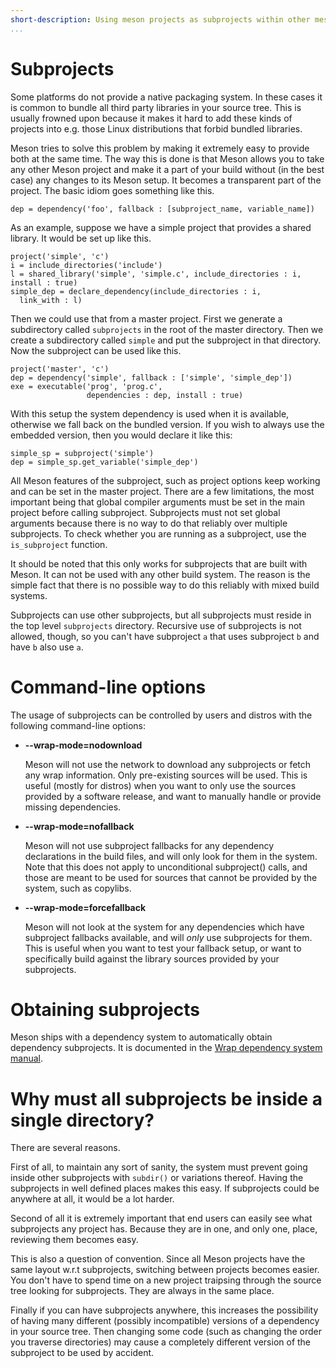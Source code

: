 ```yaml
---
short-description: Using meson projects as subprojects within other meson projects
...
```


# Subprojects

Some platforms do not provide a native packaging system. In these
cases it is common to bundle all third party libraries in your source
tree. This is usually frowned upon because it makes it hard to add
these kinds of projects into e.g. those Linux distributions that
forbid bundled libraries.

Meson tries to solve this problem by making it extremely easy to
provide both at the same time. The way this is done is that Meson
allows you to take any other Meson project and make it a part of your
build without (in the best case) any changes to its Meson setup. It
becomes a transparent part of the project. The basic idiom goes
something like this.

```meson
dep = dependency('foo', fallback : [subproject_name, variable_name])
```

As an example, suppose we have a simple project that provides a shared
library. It would be set up like this.

```meson
project('simple', 'c')
i = include_directories('include')
l = shared_library('simple', 'simple.c', include_directories : i, install : true)
simple_dep = declare_dependency(include_directories : i,
  link_with : l)
```

Then we could use that from a master project. First we generate a
subdirectory called `subprojects` in the root of the master
directory. Then we create a subdirectory called `simple` and put the
subproject in that directory. Now the subproject can be used like
this.

```meson
project('master', 'c')
dep = dependency('simple', fallback : ['simple', 'simple_dep'])
exe = executable('prog', 'prog.c',
                 dependencies : dep, install : true)
```

With this setup the system dependency is used when it is available,
otherwise we fall back on the bundled version. If you wish to always
use the embedded version, then you would declare it like this:

```meson
simple_sp = subproject('simple')
dep = simple_sp.get_variable('simple_dep')
```

All Meson features of the subproject, such as project options keep
working and can be set in the master project. There are a few
limitations, the most important being that global compiler arguments
must be set in the main project before calling subproject. Subprojects
must not set global arguments because there is no way to do that
reliably over multiple subprojects. To check whether you are running
as a subproject, use the `is_subproject` function.

It should be noted that this only works for subprojects that are built
with Meson. It can not be used with any other build system. The reason
is the simple fact that there is no possible way to do this reliably
with mixed build systems.

Subprojects can use other subprojects, but all subprojects must reside
in the top level `subprojects` directory. Recursive use of subprojects
is not allowed, though, so you can't have subproject `a` that uses
subproject `b` and have `b` also use `a`.

# Command-line options

The usage of subprojects can be controlled by users and distros with
the following command-line options:

* **--wrap-mode=nodownload**

    Meson will not use the network to download any subprojects or
    fetch any wrap information. Only pre-existing sources will be used.
    This is useful (mostly for distros) when you want to only use the
    sources provided by a software release, and want to manually handle
    or provide missing dependencies.
    
* **--wrap-mode=nofallback**

    Meson will not use subproject fallbacks for any dependency
    declarations in the build files, and will only look for them in the
    system. Note that this does not apply to unconditional subproject()
    calls, and those are meant to be used for sources that cannot be
    provided by the system, such as copylibs.

* **--wrap-mode=forcefallback**

    Meson will not look at the system for any dependencies which have
    subproject fallbacks available, and will *only* use subprojects for
    them. This is useful when you want to test your fallback setup, or
    want to specifically build against the library sources provided by
    your subprojects.

# Obtaining subprojects

Meson ships with a dependency system to automatically obtain
dependency subprojects. It is documented in the [Wrap dependency
system manual](Wrap-dependency-system-manual.md).

# Why must all subprojects be inside a single directory?

There are several reasons.

First of all, to maintain any sort of sanity, the system must prevent going
inside other subprojects with `subdir()` or variations thereof. Having the
subprojects in well defined places makes this easy. If subprojects could be
anywhere at all, it would be a lot harder.

Second of all it is extremely important that end users can easily see what
subprojects any project has. Because they are in one, and only one, place,
reviewing them becomes easy.

This is also a question of convention. Since all Meson projects have the same
layout w.r.t subprojects, switching between projects becomes easier. You don't
have to spend time on a new project traipsing through the source tree looking
for subprojects. They are always in the same place.

Finally if you can have subprojects anywhere, this increases the possibility of
having many different (possibly incompatible) versions of a dependency in your
source tree. Then changing some code (such as changing the order you traverse
directories) may cause a completely different version of the subproject to be
used by accident.
